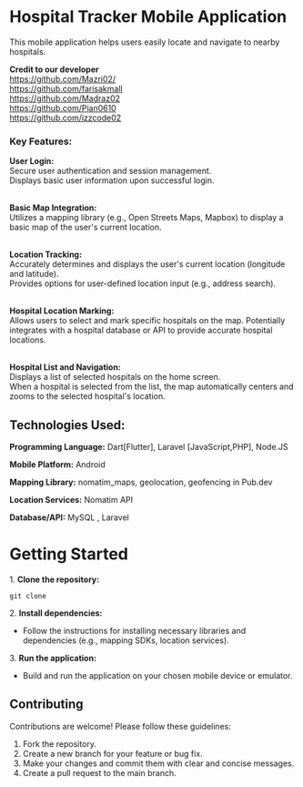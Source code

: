 <h1><b>Hospital Tracker Mobile Application</b></h1>

This mobile application helps users easily locate and navigate to nearby hospitals.

<b>Credit to our developer</b>
<br>https://github.com/Mazri02/</br>
https://github.com/farisakmall
<br>https://github.com/Madraz02</br>
https://github.com/Pian0610
<br>https://github.com/izzcode02</br>


**<h3>Key Features:</h3>**

**User Login:**
<br>Secure user authentication and session management.</br>
Displays basic user information upon successful login.

**<br>Basic Map Integration:</br>**
Utilizes a mapping library (e.g., Open Streets Maps, Mapbox) to display a basic map of the user's current location.

**<br>Location Tracking:</br>**
Accurately determines and displays the user's current location (longitude and latitude).
<br>Provides options for user-defined location input (e.g., address search).</br>

**<br>Hospital Location Marking:</br>**
Allows users to select and mark specific hospitals on the map.
Potentially integrates with a hospital database or API to provide accurate hospital locations.

**<br>Hospital List and Navigation:</br>**
Displays a list of selected hospitals on the home screen.
<br>When a hospital is selected from the list, the map automatically centers and zooms to the selected hospital's location.</br>

<h2><b>Technologies Used:</b></h2>

**Programming Language:**
Dart[Flutter], Laravel [JavaScript,PHP], Node.JS

**Mobile Platform:** Android

**Mapping Library:** nomatim_maps, geolocation, geofencing in Pub.dev

**Location Services:** Nomatim API

**Database/API:** MySQL , Laravel

<h1>Getting Started</h1>

  <p>1. <strong>Clone the repository:</strong></p>
  <pre><code>git clone <repository_url></code></pre>

  <p>2. <strong>Install dependencies:</strong></p>
  <ul>
    <li>Follow the instructions for installing necessary libraries and dependencies (e.g., mapping SDKs, location services).</li>
  </ul>

  <p>3. <strong>Run the application:</strong></p>
  <ul>
    <li>Build and run the application on your chosen mobile device or emulator.</li>
  </ul>

  <h2>Contributing</h2>

  <p>Contributions are welcome! Please follow these guidelines:</p>

  <ol>
    <li>Fork the repository.</li>
    <li>Create a new branch for your feature or bug fix.</li>
    <li>Make your changes and commit them with clear and concise messages.</li>
    <li>Create a pull request to the main branch.</li>
  </ol>
